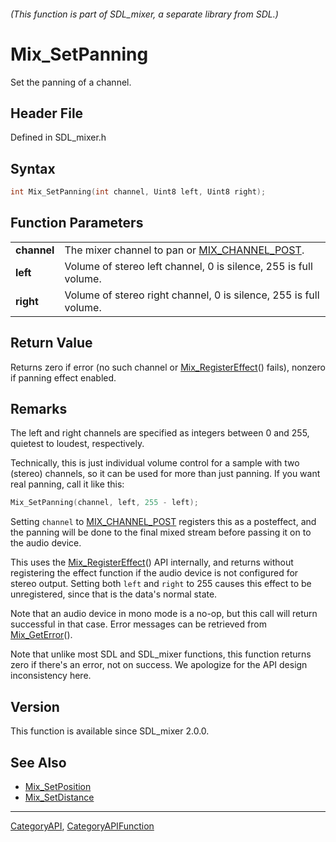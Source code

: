 ###### (This function is part of SDL_mixer, a separate library from SDL.)
# Mix_SetPanning

Set the panning of a channel.

## Header File

Defined in SDL_mixer.h

## Syntax

```c
int Mix_SetPanning(int channel, Uint8 left, Uint8 right);

```

## Function Parameters

|                 |                                                                   |
| --------------- | ----------------------------------------------------------------- |
| **channel**     | The mixer channel to pan or [MIX_CHANNEL_POST](MIX_CHANNEL_POST). |
| **left**        | Volume of stereo left channel, 0 is silence, 255 is full volume.  |
| **right**       | Volume of stereo right channel, 0 is silence, 255 is full volume. |

## Return Value

Returns zero if error (no such channel or
[Mix_RegisterEffect](Mix_RegisterEffect)() fails), nonzero if panning
effect enabled.

## Remarks

The left and right channels are specified as integers between 0 and 255,
quietest to loudest, respectively.

Technically, this is just individual volume control for a sample with two
(stereo) channels, so it can be used for more than just panning. If you
want real panning, call it like this:

```c
Mix_SetPanning(channel, left, 255 - left);
```

Setting `channel` to [MIX_CHANNEL_POST](MIX_CHANNEL_POST) registers this as
a posteffect, and the panning will be done to the final mixed stream before
passing it on to the audio device.

This uses the [Mix_RegisterEffect](Mix_RegisterEffect)() API internally,
and returns without registering the effect function if the audio device is
not configured for stereo output. Setting both `left` and `right` to 255
causes this effect to be unregistered, since that is the data's normal
state.

Note that an audio device in mono mode is a no-op, but this call will
return successful in that case. Error messages can be retrieved from
[Mix_GetError](Mix_GetError)().

Note that unlike most SDL and SDL_mixer functions, this function returns
zero if there's an error, not on success. We apologize for the API design
inconsistency here.

## Version

This function is available since SDL_mixer 2.0.0.

## See Also

- [Mix_SetPosition](Mix_SetPosition)
- [Mix_SetDistance](Mix_SetDistance)

----
[CategoryAPI](CategoryAPI), [CategoryAPIFunction](CategoryAPIFunction)

